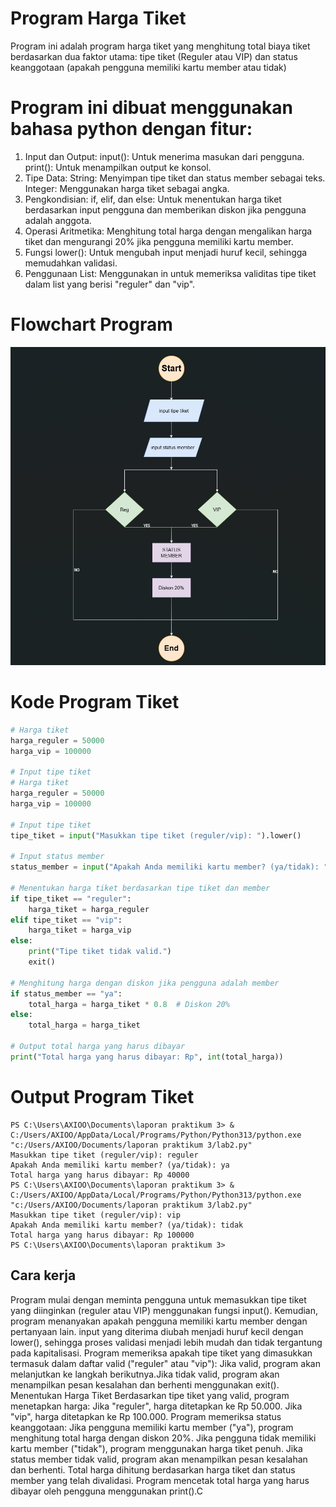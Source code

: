 # Program Harga Tiket
Program ini adalah program harga tiket yang menghitung total biaya tiket
berdasarkan dua faktor utama: tipe tiket (Reguler atau VIP) dan status keanggotaan (apakah pengguna memiliki kartu member atau tidak)

# Program ini dibuat menggunakan bahasa python dengan fitur:
1. Input dan Output: input(): Untuk menerima masukan dari pengguna. print(): Untuk menampilkan output ke konsol.
2. Tipe Data: String: Menyimpan tipe tiket dan status member sebagai teks. Integer: Menggunakan harga tiket sebagai angka.
3. Pengkondisian: if, elif, dan else: Untuk menentukan harga tiket berdasarkan input pengguna dan memberikan diskon jika pengguna adalah anggota.
4. Operasi Aritmetika: Menghitung total harga dengan mengalikan harga tiket dan mengurangi 20% jika pengguna memiliki kartu member.
5. Fungsi lower(): Untuk mengubah input menjadi huruf kecil, sehingga memudahkan validasi.
6. Penggunaan List: Menggunakan in untuk memeriksa validitas tipe tiket dalam list yang berisi "reguler" dan "vip".

# Flowchart Program
![Flowchart](https://github.com/fitrirmdhni22/lab2.py/blob/main/flowchartdiskon.drawio.png?raw=true)

# Kode Program Tiket
``` python
# Harga tiket
harga_reguler = 50000
harga_vip = 100000

# Input tipe tiket
# Harga tiket
harga_reguler = 50000
harga_vip = 100000

# Input tipe tiket
tipe_tiket = input("Masukkan tipe tiket (reguler/vip): ").lower()

# Input status member
status_member = input("Apakah Anda memiliki kartu member? (ya/tidak): ").lower()

# Menentukan harga tiket berdasarkan tipe tiket dan member
if tipe_tiket == "reguler":
    harga_tiket = harga_reguler
elif tipe_tiket == "vip":
    harga_tiket = harga_vip
else:
    print("Tipe tiket tidak valid.")
    exit()

# Menghitung harga dengan diskon jika pengguna adalah member
if status_member == "ya":
    total_harga = harga_tiket * 0.8  # Diskon 20%
else:
    total_harga = harga_tiket

# Output total harga yang harus dibayar
print("Total harga yang harus dibayar: Rp", int(total_harga))
```    
# Output Program Tiket
````
PS C:\Users\AXIOO\Documents\laporan praktikum 3> & C:/Users/AXIOO/AppData/Local/Programs/Python/Python313/python.exe "c:/Users/AXIOO/Documents/laporan praktikum 3/lab2.py"
Masukkan tipe tiket (reguler/vip): reguler
Apakah Anda memiliki kartu member? (ya/tidak): ya
Total harga yang harus dibayar: Rp 40000
PS C:\Users\AXIOO\Documents\laporan praktikum 3> & C:/Users/AXIOO/AppData/Local/Programs/Python/Python313/python.exe "c:/Users/AXIOO/Documents/laporan praktikum 3/lab2.py"
Masukkan tipe tiket (reguler/vip): vip
Apakah Anda memiliki kartu member? (ya/tidak): tidak
Total harga yang harus dibayar: Rp 100000
PS C:\Users\AXIOO\Documents\laporan praktikum 3> 
````
## Cara kerja 
Program mulai dengan meminta pengguna untuk memasukkan tipe tiket yang diinginkan (reguler atau VIP) menggunakan fungsi input(). Kemudian, program menanyakan apakah pengguna memiliki kartu member dengan pertanyaan lain. input yang diterima diubah menjadi huruf kecil dengan lower(), sehingga proses validasi menjadi lebih mudah dan tidak tergantung pada kapitalisasi. Program memeriksa apakah tipe tiket yang dimasukkan termasuk dalam daftar valid ("reguler" atau "vip"): Jika valid, program akan melanjutkan ke langkah berikutnya.Jika tidak valid, program akan menampilkan pesan kesalahan dan berhenti menggunakan exit(). Menentukan Harga Tiket Berdasarkan tipe tiket yang valid, program menetapkan harga: Jika "reguler", harga ditetapkan ke Rp 50.000. Jika "vip", harga ditetapkan ke Rp 100.000. Program memeriksa status keanggotaan: Jika pengguna memiliki kartu member ("ya"), program menghitung total harga dengan diskon 20%. Jika pengguna tidak memiliki kartu member ("tidak"), program menggunakan harga tiket penuh. Jika status member tidak valid, program akan menampilkan pesan kesalahan dan berhenti. Total harga dihitung berdasarkan harga tiket dan status member yang telah divalidasi. Program mencetak total harga yang harus dibayar oleh pengguna menggunakan print().C
